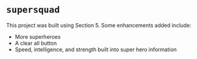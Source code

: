 # `supersquad`

This project was built using Section 5. Some enhancements added include:

- More superheroes
- A clear all button
- Speed, intelligence, and strength built into super hero information
